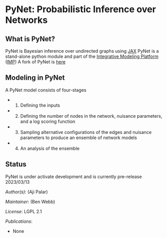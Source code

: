 # PyNet: Probabilistic Inference over Networks

## What is PyNet?

PyNet is Bayesian inference over undirected graphs using [JAX](https://github.com/google/jax)
PyNet is a stand-alone python module and part of the [Integrative Modeling Platform](https://integrativemodeling.org/) ([IMP](https://github.com/salilab/imp))
A fork of PyNet is [here](https://github.com/salilab/pynet)

## Modeling in PyNet

A PyNet model consists of four-stages
- 1. Defining the inputs
- 2. Defining the number of nodes in the network, nuisance parameters, and a log scoring function 
- 3. Sampling alternative configurations of the edges and nuisance parameters to produce an ensemble of network models
- 4. An analysis of the ensemble 

## Status

PyNet is under activate development and is currently pre-release 2023/03/13

_Author(s)_: (Aji Palar)

_Maintainer_: (Ben Webb)

_License_: LGPL 2.1

_Publications_:
- None



